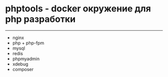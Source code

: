 # phptools - docker окружение для php разработки

---

- nginx
- php + php-fpm
- mysql
- redis
- phpmyadmin
- xdebug
- composer